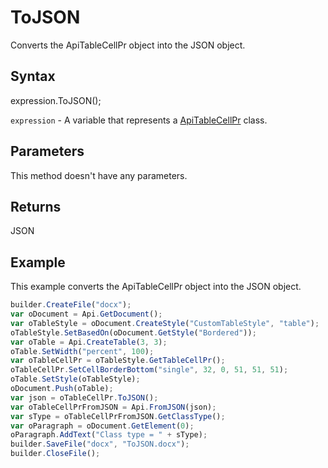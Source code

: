 # ToJSON

Converts the ApiTableCellPr object into the JSON object.

## Syntax

expression.ToJSON();

`expression` - A variable that represents a [ApiTableCellPr](../ApiTableCellPr.md) class.

## Parameters

This method doesn't have any parameters.

## Returns

JSON

## Example

This example converts the ApiTableCellPr object into the JSON object.

```javascript
builder.CreateFile("docx");
var oDocument = Api.GetDocument();
var oTableStyle = oDocument.CreateStyle("CustomTableStyle", "table");
oTableStyle.SetBasedOn(oDocument.GetStyle("Bordered"));
var oTable = Api.CreateTable(3, 3);
oTable.SetWidth("percent", 100);
var oTableCellPr = oTableStyle.GetTableCellPr();
oTableCellPr.SetCellBorderBottom("single", 32, 0, 51, 51, 51);
oTable.SetStyle(oTableStyle);
oDocument.Push(oTable);
var json = oTableCellPr.ToJSON();
var oTableCellPrFromJSON = Api.FromJSON(json);
var sType = oTableCellPrFromJSON.GetClassType();
var oParagraph = oDocument.GetElement(0);
oParagraph.AddText("Class type = " + sType);
builder.SaveFile("docx", "ToJSON.docx");
builder.CloseFile();
```